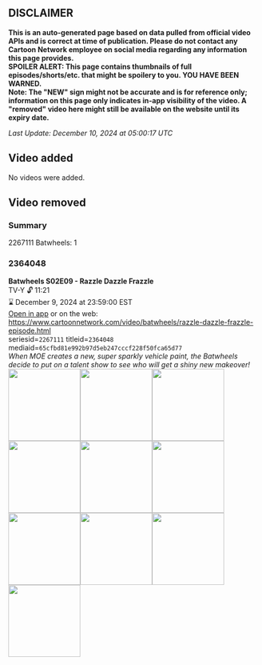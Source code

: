 ## DISCLAIMER
**This is an auto-generated page based on data pulled from official video APIs and is correct at time of publication. Please do not contact any Cartoon Network employee on social media regarding any information this page provides.**  
**SPOILER ALERT: This page contains thumbnails of full episodes/shorts/etc. that might be spoilery to you. YOU HAVE BEEN WARNED.**  
**Note: The "NEW" sign might not be accurate and is for reference only; information on this page only indicates in-app visibility of the video. A "removed" video here might still be available on the website until its expiry date.**  

_Last Update: December 10, 2024 at 05:00:17 UTC_
## Video added
No videos were added.  
## Video removed
### Summary
2267111 Batwheels: 1  
### 2364048
**Batwheels S02E09 - Razzle Dazzle Frazzle**  
TV-Y 🔓 11:21  
⌛ December 9, 2024 at 23:59:00 EST  
[Open in app](https://cnvideo.sercomkc.org/redirector.html?type=cnapp&seriesid=10000000000&titleid=2364048&mediaid=65cfbd81e992b97d5eb247cccf228f50fca65d77) or on the web: https://www.cartoonnetwork.com/video/batwheels/razzle-dazzle-frazzle-episode.html  
seriesid=`2267111` titleid=`2364048` mediaid=`65cfbd81e992b97d5eb247cccf228f50fca65d77`  
_When MOE creates a new, super sparkly vehicle paint, the Batwheels decide to put on a talent show to see who will get a shiny new makeover!_  
<a href="https://s3.amazonaws.com/cartoonorchestrator/2364048_001_1280x720.jpg"><img src="https://s3.amazonaws.com/cartoonorchestrator/2364048_001_640x360.jpg" height="144px" /></a><a href="https://s3.amazonaws.com/cartoonorchestrator/2364048_002_1280x720.jpg"><img src="https://s3.amazonaws.com/cartoonorchestrator/2364048_002_640x360.jpg" height="144px" /></a><a href="https://s3.amazonaws.com/cartoonorchestrator/2364048_003_1280x720.jpg"><img src="https://s3.amazonaws.com/cartoonorchestrator/2364048_003_640x360.jpg" height="144px" /></a><a href="https://s3.amazonaws.com/cartoonorchestrator/2364048_004_1280x720.jpg"><img src="https://s3.amazonaws.com/cartoonorchestrator/2364048_004_640x360.jpg" height="144px" /></a><a href="https://s3.amazonaws.com/cartoonorchestrator/2364048_005_1280x720.jpg"><img src="https://s3.amazonaws.com/cartoonorchestrator/2364048_005_640x360.jpg" height="144px" /></a><a href="https://s3.amazonaws.com/cartoonorchestrator/2364048_006_1280x720.jpg"><img src="https://s3.amazonaws.com/cartoonorchestrator/2364048_006_640x360.jpg" height="144px" /></a><a href="https://s3.amazonaws.com/cartoonorchestrator/2364048_007_1280x720.jpg"><img src="https://s3.amazonaws.com/cartoonorchestrator/2364048_007_640x360.jpg" height="144px" /></a><a href="https://s3.amazonaws.com/cartoonorchestrator/2364048_008_1280x720.jpg"><img src="https://s3.amazonaws.com/cartoonorchestrator/2364048_008_640x360.jpg" height="144px" /></a><a href="https://s3.amazonaws.com/cartoonorchestrator/2364048_009_1280x720.jpg"><img src="https://s3.amazonaws.com/cartoonorchestrator/2364048_009_640x360.jpg" height="144px" /></a><a href="https://s3.amazonaws.com/cartoonorchestrator/2364048_010_1280x720.jpg"><img src="https://s3.amazonaws.com/cartoonorchestrator/2364048_010_640x360.jpg" height="144px" /></a>
